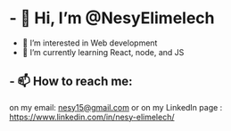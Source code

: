 # -  👋 Hi, I’m @NesyElimelech
- 👀 I’m interested in Web development
- 🌱 I’m currently learning React, node, and JS
## - 📫 How to reach me:
on my email: nesy15@gmail.com 
or on my LinkedIn page : https://www.linkedin.com/in/nesy-elimelech/

<!---
NesyElimelech/NesyElimelech is a ✨ special ✨ repository because its `README.md` (this file) appears on your GitHub profile.
You can click the Preview link to take a look at your changes.
--->
